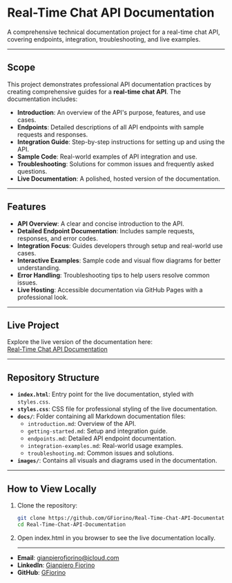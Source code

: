 # Real-Time Chat API Documentation

A comprehensive technical documentation project for a real-time chat API, covering endpoints, integration, troubleshooting, and live examples.

---

## Scope

This project demonstrates professional API documentation practices by creating comprehensive guides for a **real-time chat API**. The documentation includes:

- **Introduction**: An overview of the API's purpose, features, and use cases.
- **Endpoints**: Detailed descriptions of all API endpoints with sample requests and responses.
- **Integration Guide**: Step-by-step instructions for setting up and using the API.
- **Sample Code**: Real-world examples of API integration and use.
- **Troubleshooting**: Solutions for common issues and frequently asked questions.
- **Live Documentation**: A polished, hosted version of the documentation.

---

## Features

- **API Overview**: A clear and concise introduction to the API.
- **Detailed Endpoint Documentation**: Includes sample requests, responses, and error codes.
- **Integration Focus**: Guides developers through setup and real-world use cases.
- **Interactive Examples**: Sample code and visual flow diagrams for better understanding.
- **Error Handling**: Troubleshooting tips to help users resolve common issues.
- **Live Hosting**: Accessible documentation via GitHub Pages with a professional look.

---

## Live Project
Explore the live version of the documentation here:  
[Real-Time Chat API Documentation](https://gfiorino.github.io/Real-Time-Chat-API-Documentation/)

---

## Repository Structure

- **`index.html`**: Entry point for the live documentation, styled with `styles.css`.
- **`styles.css`**: CSS file for professional styling of the live documentation.
- **`docs/`**: Folder containing all Markdown documentation files:
  - `introduction.md`: Overview of the API.
  - `getting-started.md`: Setup and integration guide.
  - `endpoints.md`: Detailed API endpoint documentation.
  - `integration-examples.md`: Real-world usage examples.
  - `troubleshooting.md`: Common issues and solutions.
- **`images/`**: Contains all visuals and diagrams used in the documentation.

---

## How to View Locally

1. Clone the repository:
   ```bash
   git clone https://github.com/GFiorino/Real-Time-Chat-API-Documentation.git
   cd Real-Time-Chat-API-Documentation
   ```
2. Open index.html in you browser to see the live documentation locally.
 
   ---
   
- **Email**: [gianpierofiorino@icloud.com](mailto:gianpierofiorino@icloud.com)
- **LinkedIn**: [Gianpiero Fiorino](https://www.linkedin.com/in/gianpiero-fiorino/)
- **GitHub**: [GFiorino](https://github.com/GFiorino)
